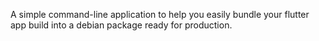 A simple command-line application to help you easily bundle your flutter app build into a debian package ready for production.